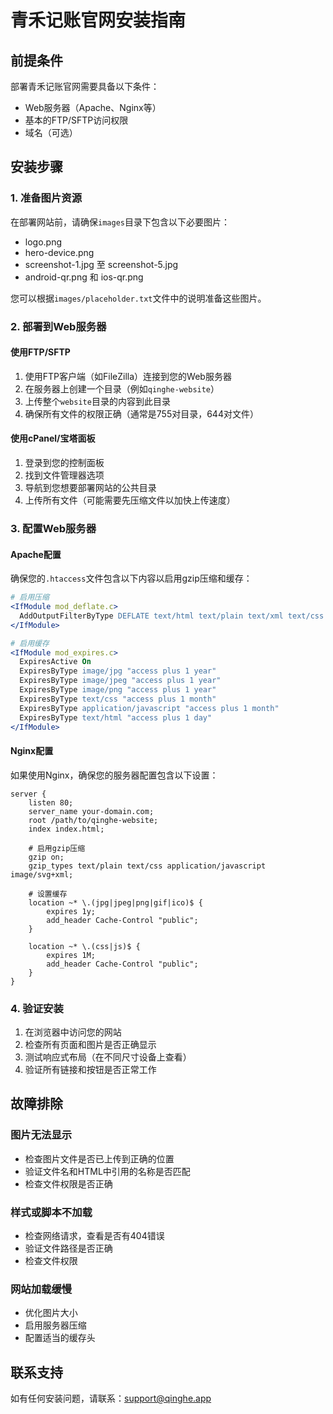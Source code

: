 # 青禾记账官网安装指南

## 前提条件

部署青禾记账官网需要具备以下条件：
- Web服务器（Apache、Nginx等）
- 基本的FTP/SFTP访问权限
- 域名（可选）

## 安装步骤

### 1. 准备图片资源

在部署网站前，请确保`images`目录下包含以下必要图片：
- logo.png
- hero-device.png
- screenshot-1.jpg 至 screenshot-5.jpg
- android-qr.png 和 ios-qr.png

您可以根据`images/placeholder.txt`文件中的说明准备这些图片。

### 2. 部署到Web服务器

#### 使用FTP/SFTP
1. 使用FTP客户端（如FileZilla）连接到您的Web服务器
2. 在服务器上创建一个目录（例如`qinghe-website`）
3. 上传整个`website`目录的内容到此目录
4. 确保所有文件的权限正确（通常是755对目录，644对文件）

#### 使用cPanel/宝塔面板
1. 登录到您的控制面板
2. 找到文件管理器选项
3. 导航到您想要部署网站的公共目录
4. 上传所有文件（可能需要先压缩文件以加快上传速度）

### 3. 配置Web服务器

#### Apache配置
确保您的`.htaccess`文件包含以下内容以启用gzip压缩和缓存：

```apache
# 启用压缩
<IfModule mod_deflate.c>
  AddOutputFilterByType DEFLATE text/html text/plain text/xml text/css application/javascript
</IfModule>

# 启用缓存
<IfModule mod_expires.c>
  ExpiresActive On
  ExpiresByType image/jpg "access plus 1 year"
  ExpiresByType image/jpeg "access plus 1 year"
  ExpiresByType image/png "access plus 1 year"
  ExpiresByType text/css "access plus 1 month"
  ExpiresByType application/javascript "access plus 1 month"
  ExpiresByType text/html "access plus 1 day"
</IfModule>
```

#### Nginx配置
如果使用Nginx，确保您的服务器配置包含以下设置：

```nginx
server {
    listen 80;
    server_name your-domain.com;
    root /path/to/qinghe-website;
    index index.html;

    # 启用gzip压缩
    gzip on;
    gzip_types text/plain text/css application/javascript image/svg+xml;

    # 设置缓存
    location ~* \.(jpg|jpeg|png|gif|ico)$ {
        expires 1y;
        add_header Cache-Control "public";
    }

    location ~* \.(css|js)$ {
        expires 1M;
        add_header Cache-Control "public";
    }
}
```

### 4. 验证安装

1. 在浏览器中访问您的网站
2. 检查所有页面和图片是否正确显示
3. 测试响应式布局（在不同尺寸设备上查看）
4. 验证所有链接和按钮是否正常工作

## 故障排除

### 图片无法显示
- 检查图片文件是否已上传到正确的位置
- 验证文件名和HTML中引用的名称是否匹配
- 检查文件权限是否正确

### 样式或脚本不加载
- 检查网络请求，查看是否有404错误
- 验证文件路径是否正确
- 检查文件权限

### 网站加载缓慢
- 优化图片大小
- 启用服务器压缩
- 配置适当的缓存头

## 联系支持

如有任何安装问题，请联系：support@qinghe.app 